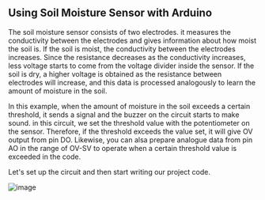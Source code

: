 ## Using Soil Moisture Sensor with Arduino

The soil moisture sensor consists of two electrodes. it measures the conductivity between the electrodes and gives information about how moist the soil is. lf the soil is moist, the conductivity between the electrodes increases. Since the resistance decreases as the conductivity increases, less voltage starts to come from the voltage divider inside the sensor. lf the soil is dry, a higher voltage is obtained as the resistance between electrodes will increase, and this data is processed analogously to learn the amount of moisture in the soil.

In this example, when the amount of moisture in the soil exceeds a certain threshold, it sends a signal and the buzzer on the circuit starts to make sound. in this circuit, we set the threshold value with the potentiometer on the sensor. Therefore, if the threshold exceeds the value set, it will give OV output from pin DO. Likewise, you can alsa prepare analogue data from pin AO in the range of OV-SV to operate when a certain threshold value is exceeded in the code.


Let's set up the circuit and then start writing our project code.

![image](https://user-images.githubusercontent.com/111511331/191015224-b902acba-70c4-4f28-813b-57bd2646eb35.png)

